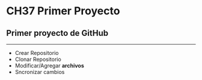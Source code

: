 # CH37 Primer Proyecto

## Primer proyecto de GitHub

---

* Crear Repositorio
* Clonar Repositorio
* Modificar/Agregar **archivos**
* Sncronizar cambios

